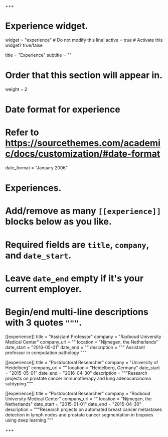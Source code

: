 +++
# Experience widget.
widget = "experience"  # Do not modify this line!
active = true  # Activate this widget? true/false

title = "Experience"
subtitle = ""

# Order that this section will appear in.
weight = 2

# Date format for experience
#   Refer to https://sourcethemes.com/academic/docs/customization/#date-format
date_format = "January 2006"

# Experiences.
#   Add/remove as many `[[experience]]` blocks below as you like.
#   Required fields are `title`, `company`, and `date_start`.
#   Leave `date_end` empty if it's your current employer.
#   Begin/end multi-line descriptions with 3 quotes `"""`.
[[experience]]
  title = "Assistant Professor"
  company = "Radboud University Medical Center"
  company_url = ""
  location = "Nijmegen, the Netherlands"
  date_start = "2016-05-01"
  date_end = ""
  description = """
  Assistant professor in computation pathology
  """

[[experience]]
  title = "Postdoctoral Researcher"
  company = "University of Heidelberg"
  company_url = ""
  location = "Heidelberg, Germany"
  date_start = "2015-05-01"
  date_end = "2016-04-30"
  description = """Research projects on prostate cancer immunotherapy and lung adenocarcinoma subtyping."""

[[experience]]
  title = "Postdoctoral Researcher"
  company = "Radboud University Medical Center"
  company_url = ""
  location = "Nijmegen, the Netherlands"
  date_start = "2015-01-01"
  date_end = "2015-04-30"
  description = """Research projects on automated breast cancer metastases detection in lymph nodes and prostate cancer segmentation in biopsies using deep learning."""

+++
